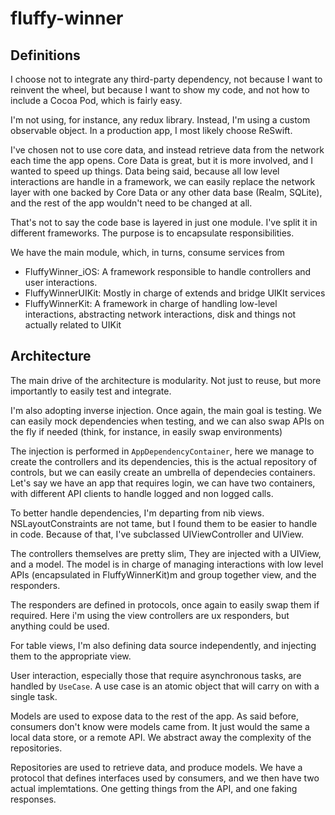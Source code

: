 # fluffy-winner

## Definitions
I choose not to integrate any third-party dependency, not because I want to reinvent the wheel, but because I want to show my code, and not how to include a Cocoa Pod, which is fairly easy. 

I'm not using, for instance, any redux library. Instead, I'm using a custom observable object. In a production app, I most likely choose ReSwift. 

I've chosen not to use core data, and instead retrieve data from the network each time the app opens. Core Data is great, but it is more involved, and I wanted to speed up things. Data being said, because all low level interactions are handle in a framework, we can easily replace the network layer with one backed by Core Data or any other data base (Realm, SQLite), and the rest of the app wouldn't need to be changed at all. 

That's not to say the code base is layered in just one module. I've split it in different frameworks. The purpose is to encapsulate responsibilities. 

 We have the main module, which, in turns, consume services from 

- FluffyWinner_iOS: A framework responsible to handle controllers and user interactions. 
- FluffyWinnerUIKit: Mostly  in charge of extends and bridge UIKIt services
- FluffyWinnerKit: A framework in charge of handling low-level interactions, abstracting network interactions, disk and things not actually related to UIKit

## Architecture
The main drive of the architecture is modularity. Not just to reuse, but more importantly to easily test and integrate. 

I'm also adopting inverse injection. Once again, the main goal is testing. We can easily mock dependencies when testing, and we can also swap APIs on the fly if needed (think, for instance, in easily swap environments)

The injection is performed in `AppDependencyContainer`, here we manage to create the controllers and its dependencies, this is the actual repository of controls, but we can easily create an umbrella of dependecies containers. Let's say we have an app that requires login, we can have two containers, with different API clients to handle logged and non logged calls. 

To better handle dependencies, I'm departing from nib views. NSLayoutConstraints are not tame, but I found them to be easier to handle in code. Because of that, I've subclassed UIViewController and UIView. 

The controllers themselves are pretty slim, They are injected with a UIView, and a model. The model is in charge of managing interactions with low level APIs (encapsulated in FluffyWinnerKit)m and group together view, and the responders. 

The responders are defined in protocols, once again to easily swap them if required. Here i'm using the view controllers are ux responders, but anything could be used. 

For table views, I'm also defining data source independently, and injecting them to the appropriate view. 

User interaction, especially those that require asynchronous tasks, are handled by `UseCase`. A use case is an atomic object that will carry on with a single task. 
 
Models are used to expose data to the rest of the app. As said before, consumers don't know were models came from. It just would the same a local data store, or a remote API. We abstract away the complexity of the repositories. 

Repositories are used to retrieve data, and produce models. We have a protocol that defines interfaces used by consumers, and we then have two actual implemtations. One getting things from the API, and one faking responses. 


